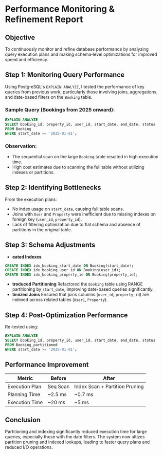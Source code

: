 # Performance Monitoring & Refinement Report

## Objective
To continuously monitor and refine database performance by analyzing query execution plans and making schema-level optimizations for improved speed and efficiency.

## Step 1: Monitoring Query Performance
Using PostgreSQL's `EXPLAIN ANALYZE`, I tested the performance of key queries from previous work, particularly those involving joins, aggregations, and date-based filters on the `Booking` table.

### Sample Query (Bookings from 2025 onward):
```sql
EXPLAIN ANALYZE 
SELECT booking_id, property_id, user_id, start_date, end_date, status
FROM Booking
WHERE start_date >= '2025-01-01';
```
### Observation:
- The sequential scan on the large `Booking` table resulted in high execution time.
- High cost estimates due to scanning the full table without utilizing indexes or partitions.

## Step 2: Identifying Bottlenecks
From the execution plans:
- No index usage on `start_date`, causing full table scans.
- Joins with `User` and `Property` were inefficient due to missing indexes on foreign key (`user_id`, `property_id`).
- Lack of filtering optimization due to flat schema and absence of partitions in the original table.

## Step 3: Schema Adjustments
- **eated Indexes**
```sql
CREATE INDEX idx_booking_start_date ON Booking(start_date);
CREATE INDEX idx_booking_user_id ON Booking(user_id);
CREATE INDEX idx_booking_property_id ON Booking(property_id);
```
- **troduced Partitioning**
Refactored the `Booking` table using RANGE partitioning by `start_date`, improving date-based queries significantly.
- **timized Joins**
Ensured that joins columns (`user_id`, `property_id`) are indexed across related tables (`User1`, `Property`).

## Step 4: Post-Optimization Performance
Re-tested using:
```sql
EXPLAIN ANALYZE 
SELECT booking_id, property_id, user_id, start_date, end_date, status
FROM Booking_partitioned
WHERE start_date >= '2025-01-01';
```
**Performance Improvement**
---
| **Metric** | **Before** | **After** |
|------------|------------|-----------|
| Execution Plan | Seq Scan | Index Scan + Partition Pruning |
| Planning Time | ~2.5 ms | ~0.7 ms |
| Execution Time | ~20 ms | ~5 ms |


## Conclusion
Partitioning and indexing significantly reduced execution time for large queries, especially those with the date filters. The system now ultizes partition pruning and indexed lookups, leading to faster query plans and reduced I/O operations.